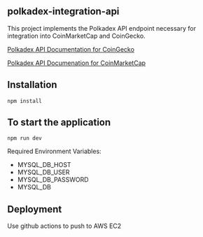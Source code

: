 ## polkadex-integration-api

This project implements the Polkadex API endpoint necessary for integration into CoinMarketCap and CoinGecko.

[Polkadex API Documentation for CoinGecko](docs/CoinGecko.md)

[Polkadex API Documenation for CoinMarketCap](docs/CoinMarketCap.md)

## Installation

`npm install`

## To start the application

`npm run dev`

Required Environment Variables:

* MYSQL_DB_HOST
* MYSQL_DB_USER
* MYSQL_DB_PASSWORD
* MYSQL_DB

## Deployment

Use github actions to push to AWS EC2